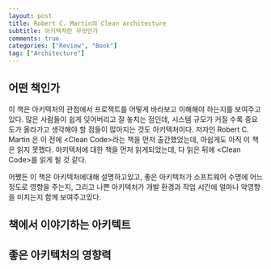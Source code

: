 ```yaml
---
layout: post
title: Robert C. Martin의 Clean architecture
subtitle: 아키텍처란 무엇인가
comments: true
categories: ["Review", "Book"]
tag: ["Architecture"]
---
```


## 어떤 책인가

이 책은 아키텍처의 관점에서 프로젝트를 어떻게 바라보고 이해해야 하는지를 보여주고 있다. 많은 사람들이 쉽게 잊어버리고 잘 놓치는 점인데, 시스템 규모가 커질 수록 중요도가 올라가고 생각해야 할 점들이 많아지는 것도 아키텍처이다. 저자인 Robert C. Martin 은 이 전에 \<Clean Code\>라는 책을 먼저 출간했었는데, 아쉽게도 아직 이 책은 읽지 못했다. 아키텍처에 대한 책을 먼저 읽게되었는데, 다 읽은 뒤에 \<Clean Code\>를 읽게 될 것 같다.

어쨌든 이 책은 아키텍처에대해 설명하고있고, 좋은 아키텍처가 소프트웨어 수명에 어느정도로 영향을 주는지, 그리고 나쁜 아키텍처가 개발 환경과 작업 시간에 얼마나 악영향을 미치는지 함께 보여주고있다.

## 책에서 이야기하는 아키텍트

## 좋은 아키텍처의 영향력
